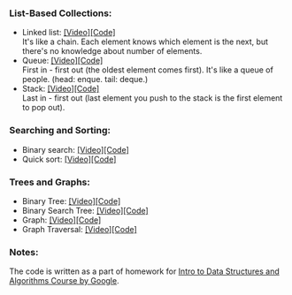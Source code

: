 ### List-Based Collections:
* Linked list: <a href="https://www.youtube.com/watch?v=zxkpZrozDUk&feature=emb_logo">[Video]</a><a href="https://github.com/alexanch/Data-Structures-implementation-in-Python/blob/master/linked_list.py">[Code]</a><br />
  It's like a chain. Each element knows which element is the next, but there's no knowledge about number of elements.
* Queue: <a href="youtube.com/watch?v=XAbzlilAHZw&feature=emb_logo">[Video]</a><a href="https://github.com/alexanch/Data-Structures-implementation-in-Python/blob/master/queue.py">[Code]</a><br />
  First in - first out (the oldest element comes first). It's like a queue of people.  (head: enque. tail: deque.)
* Stack: <a href="https://www.youtube.com/watch?v=HpaVHzDeZC4">[Video]</a><a href="https://github.com/alexanch/Data-Structures-implementation-in-Python/blob/master/stack_through_linked_list.py">[Code]</a><br />
  Last in - first out (last element you push to the stack is the first element to pop out).

### Searching and Sorting:
* Binary search: <a href="https://www.youtube.com/watch?time_continue=1&v=0VN5iwEyq4c&feature=emb_logo">[Video]</a><a href="https://github.com/alexanch/Data-Structures-implementation-in-Python/blob/master/binary_search.py">[Code]</a><br />
* Quick sort: <a href="https://www.youtube.com/watch?v=kUon6854joI&feature=emb_logo">[Video]</a><a href="https://github.com/alexanch/Data-Structures-implementation-in-Python/blob/master/quickSort.py">[Code]</a><br />

### Trees and Graphs:
* Binary Tree: <a href="">[Video]</a><a href="https://github.com/alexanch/Data-Structures-implementation-in-Python/blob/master/binary_tree.py">[Code]</a><br />
* Binary Search Tree: <a href="">[Video]</a><a href="https://github.com/alexanch/Data-Structures-implementation-in-Python/blob/master/BST.py">[Code]</a><br />
* Graph: <a href="">[Video]</a><a href="https://github.com/alexanch/Data-Structures-implementation-in-Python/blob/master/graph.py">[Code]</a><br />
* Graph Traversal: <a href="">[Video]</a><a href="https://github.com/alexanch/Data-Structures-implementation-in-Python/blob/master/graphTraversal.py">[Code]</a><br />

### Notes:
The code is written as a part of homework for [Intro to Data Structures and Algorithms Course by Google](https://www.udacity.com/course/data-structures-and-algorithms-in-python--ud513).
